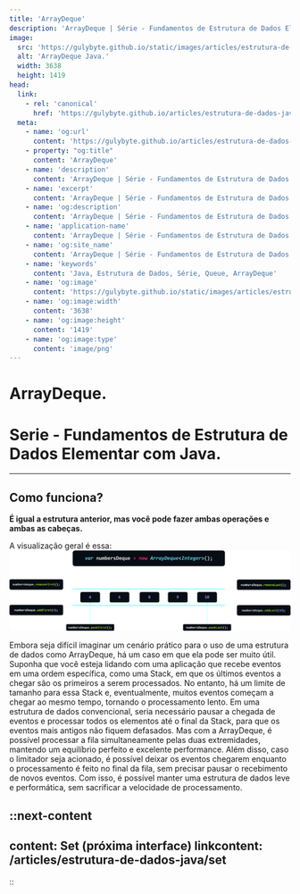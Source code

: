 ```yaml
---
title: 'ArrayDeque'
description: 'ArrayDeque | Série - Fundamentos de Estrutura de Dados Elementar com Java.'
image:
  src: 'https://gulybyte.github.io/static/images/articles/estrutura-de-dados-java/array-deque.png'
  alt: 'ArrayDeque Java.'
  width: 3638
  height: 1419
head:
  link:
    - rel: 'canonical'
      href: 'https://gulybyte.github.io/articles/estrutura-de-dados-java'
  meta:
    - name: 'og:url'
      content: 'https://gulybyte.github.io/articles/estrutura-de-dados-java'
    - property: "og:title"
      content: 'ArrayDeque'
    - name: 'description'
      content: 'ArrayDeque | Série - Fundamentos de Estrutura de Dados Elementar com Java.'
    - name: 'excerpt'
      content: 'ArrayDeque | Série - Fundamentos de Estrutura de Dados Elementar com Java.'
    - name: 'og:description'
      content: 'ArrayDeque | Série - Fundamentos de Estrutura de Dados Elementar com Java.'
    - name: 'application-name'
      content: 'ArrayDeque | Série - Fundamentos de Estrutura de Dados Elementar com Java.'
    - name: 'og:site_name'
      content: 'ArrayDeque | Série - Fundamentos de Estrutura de Dados Elementar com Java.'
    - name: 'keywords'
      content: 'Java, Estrutura de Dados, Série, Queue, ArrayDeque'
    - name: 'og:image'
      content: 'https://gulybyte.github.io/static/images/articles/estrutura-de-dados-java/array-deque.png'
    - name: 'og:image:width'
      content: '3638'
    - name: 'og:image:height'
      content: '1419'
    - name: 'og:image:type'
      content: 'image/png'
---
```


# ArrayDeque.

<h1 style="text-align: left; padding: 0em 0em !important; font-size: 2em">Serie - Fundamentos de Estrutura de Dados Elementar com Java.</h1>

---

## Como funciona?

**É igual a estrutura anterior, mas você pode fazer ambas operações e ambas as cabeças.**

A visualização geral é essa:
![ArrayDeque Java](/static/images/articles/estrutura-de-dados-java/array-deque.png)

Embora seja difícil imaginar um cenário prático para o uso de uma estrutura de dados como ArrayDeque, há um caso em que ela pode ser muito útil. Suponha que você esteja lidando com uma aplicação que recebe eventos em uma ordem específica, como uma Stack, em que os últimos eventos a chegar são os primeiros a serem processados. No entanto, há um limite de tamanho para essa Stack e, eventualmente, muitos eventos começam a chegar ao mesmo tempo, tornando o processamento lento. Em uma estrutura de dados convencional, seria necessário pausar a chegada de eventos e processar todos os elementos até o final da Stack, para que os eventos mais antigos não fiquem defasados. Mas com a ArrayDeque, é possível processar a fila simultaneamente pelas duas extremidades, mantendo um equilíbrio perfeito e excelente performance. Além disso, caso o limitador seja acionado, é possível deixar os eventos chegarem enquanto o processamento é feito no final da fila, sem precisar pausar o recebimento de novos eventos. Com isso, é possível manter uma estrutura de dados leve e performática, sem sacrificar a velocidade de processamento.

::next-content
---
content: Set (próxima interface)
linkcontent: /articles/estrutura-de-dados-java/set
---
::
